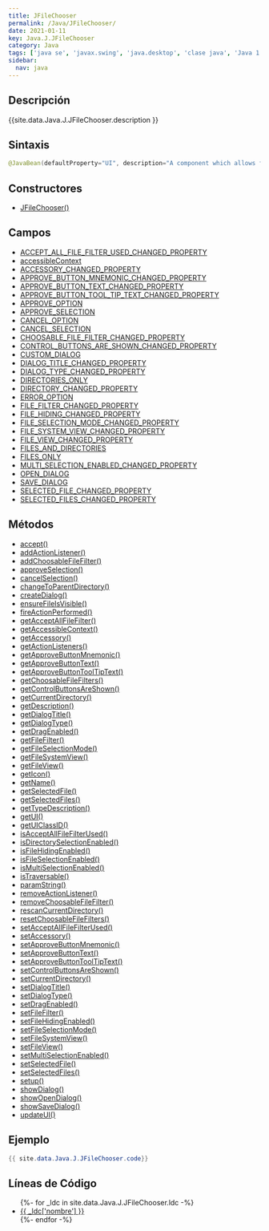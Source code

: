 ```yaml
---
title: JFileChooser
permalink: /Java/JFileChooser/
date: 2021-01-11
key: Java.J.JFileChooser
category: Java
tags: ['java se', 'javax.swing', 'java.desktop', 'clase java', 'Java 1.2']
sidebar: 
  nav: java
---
```


## Descripción
{{site.data.Java.J.JFileChooser.description }}

## Sintaxis
~~~java
@JavaBean(defaultProperty="UI", description="A component which allows for the interactive selection of a file.") public class JFileChooser extends JComponent implements Accessible
~~~

## Constructores
* [JFileChooser()](/Java/JFileChooser/JFileChooser/)

## Campos
* [ACCEPT_ALL_FILE_FILTER_USED_CHANGED_PROPERTY](/Java/JFileChooser/ACCEPT_ALL_FILE_FILTER_USED_CHANGED_PROPERTY)
* [accessibleContext](/Java/JFileChooser/accessibleContext)
* [ACCESSORY_CHANGED_PROPERTY](/Java/JFileChooser/ACCESSORY_CHANGED_PROPERTY)
* [APPROVE_BUTTON_MNEMONIC_CHANGED_PROPERTY](/Java/JFileChooser/APPROVE_BUTTON_MNEMONIC_CHANGED_PROPERTY)
* [APPROVE_BUTTON_TEXT_CHANGED_PROPERTY](/Java/JFileChooser/APPROVE_BUTTON_TEXT_CHANGED_PROPERTY)
* [APPROVE_BUTTON_TOOL_TIP_TEXT_CHANGED_PROPERTY](/Java/JFileChooser/APPROVE_BUTTON_TOOL_TIP_TEXT_CHANGED_PROPERTY)
* [APPROVE_OPTION](/Java/JFileChooser/APPROVE_OPTION)
* [APPROVE_SELECTION](/Java/JFileChooser/APPROVE_SELECTION)
* [CANCEL_OPTION](/Java/JFileChooser/CANCEL_OPTION)
* [CANCEL_SELECTION](/Java/JFileChooser/CANCEL_SELECTION)
* [CHOOSABLE_FILE_FILTER_CHANGED_PROPERTY](/Java/JFileChooser/CHOOSABLE_FILE_FILTER_CHANGED_PROPERTY)
* [CONTROL_BUTTONS_ARE_SHOWN_CHANGED_PROPERTY](/Java/JFileChooser/CONTROL_BUTTONS_ARE_SHOWN_CHANGED_PROPERTY)
* [CUSTOM_DIALOG](/Java/JFileChooser/CUSTOM_DIALOG)
* [DIALOG_TITLE_CHANGED_PROPERTY](/Java/JFileChooser/DIALOG_TITLE_CHANGED_PROPERTY)
* [DIALOG_TYPE_CHANGED_PROPERTY](/Java/JFileChooser/DIALOG_TYPE_CHANGED_PROPERTY)
* [DIRECTORIES_ONLY](/Java/JFileChooser/DIRECTORIES_ONLY)
* [DIRECTORY_CHANGED_PROPERTY](/Java/JFileChooser/DIRECTORY_CHANGED_PROPERTY)
* [ERROR_OPTION](/Java/JFileChooser/ERROR_OPTION)
* [FILE_FILTER_CHANGED_PROPERTY](/Java/JFileChooser/FILE_FILTER_CHANGED_PROPERTY)
* [FILE_HIDING_CHANGED_PROPERTY](/Java/JFileChooser/FILE_HIDING_CHANGED_PROPERTY)
* [FILE_SELECTION_MODE_CHANGED_PROPERTY](/Java/JFileChooser/FILE_SELECTION_MODE_CHANGED_PROPERTY)
* [FILE_SYSTEM_VIEW_CHANGED_PROPERTY](/Java/JFileChooser/FILE_SYSTEM_VIEW_CHANGED_PROPERTY)
* [FILE_VIEW_CHANGED_PROPERTY](/Java/JFileChooser/FILE_VIEW_CHANGED_PROPERTY)
* [FILES_AND_DIRECTORIES](/Java/JFileChooser/FILES_AND_DIRECTORIES)
* [FILES_ONLY](/Java/JFileChooser/FILES_ONLY)
* [MULTI_SELECTION_ENABLED_CHANGED_PROPERTY](/Java/JFileChooser/MULTI_SELECTION_ENABLED_CHANGED_PROPERTY)
* [OPEN_DIALOG](/Java/JFileChooser/OPEN_DIALOG)
* [SAVE_DIALOG](/Java/JFileChooser/SAVE_DIALOG)
* [SELECTED_FILE_CHANGED_PROPERTY](/Java/JFileChooser/SELECTED_FILE_CHANGED_PROPERTY)
* [SELECTED_FILES_CHANGED_PROPERTY](/Java/JFileChooser/SELECTED_FILES_CHANGED_PROPERTY)

## Métodos
* [accept()](/Java/JFileChooser/accept)
* [addActionListener()](/Java/JFileChooser/addActionListener)
* [addChoosableFileFilter()](/Java/JFileChooser/addChoosableFileFilter)
* [approveSelection()](/Java/JFileChooser/approveSelection)
* [cancelSelection()](/Java/JFileChooser/cancelSelection)
* [changeToParentDirectory()](/Java/JFileChooser/changeToParentDirectory)
* [createDialog()](/Java/JFileChooser/createDialog)
* [ensureFileIsVisible()](/Java/JFileChooser/ensureFileIsVisible)
* [fireActionPerformed()](/Java/JFileChooser/fireActionPerformed)
* [getAcceptAllFileFilter()](/Java/JFileChooser/getAcceptAllFileFilter)
* [getAccessibleContext()](/Java/JFileChooser/getAccessibleContext)
* [getAccessory()](/Java/JFileChooser/getAccessory)
* [getActionListeners()](/Java/JFileChooser/getActionListeners)
* [getApproveButtonMnemonic()](/Java/JFileChooser/getApproveButtonMnemonic)
* [getApproveButtonText()](/Java/JFileChooser/getApproveButtonText)
* [getApproveButtonToolTipText()](/Java/JFileChooser/getApproveButtonToolTipText)
* [getChoosableFileFilters()](/Java/JFileChooser/getChoosableFileFilters)
* [getControlButtonsAreShown()](/Java/JFileChooser/getControlButtonsAreShown)
* [getCurrentDirectory()](/Java/JFileChooser/getCurrentDirectory)
* [getDescription()](/Java/JFileChooser/getDescription)
* [getDialogTitle()](/Java/JFileChooser/getDialogTitle)
* [getDialogType()](/Java/JFileChooser/getDialogType)
* [getDragEnabled()](/Java/JFileChooser/getDragEnabled)
* [getFileFilter()](/Java/JFileChooser/getFileFilter)
* [getFileSelectionMode()](/Java/JFileChooser/getFileSelectionMode)
* [getFileSystemView()](/Java/JFileChooser/getFileSystemView)
* [getFileView()](/Java/JFileChooser/getFileView)
* [getIcon()](/Java/JFileChooser/getIcon)
* [getName()](/Java/JFileChooser/getName)
* [getSelectedFile()](/Java/JFileChooser/getSelectedFile)
* [getSelectedFiles()](/Java/JFileChooser/getSelectedFiles)
* [getTypeDescription()](/Java/JFileChooser/getTypeDescription)
* [getUI()](/Java/JFileChooser/getUI)
* [getUIClassID()](/Java/JFileChooser/getUIClassID)
* [isAcceptAllFileFilterUsed()](/Java/JFileChooser/isAcceptAllFileFilterUsed)
* [isDirectorySelectionEnabled()](/Java/JFileChooser/isDirectorySelectionEnabled)
* [isFileHidingEnabled()](/Java/JFileChooser/isFileHidingEnabled)
* [isFileSelectionEnabled()](/Java/JFileChooser/isFileSelectionEnabled)
* [isMultiSelectionEnabled()](/Java/JFileChooser/isMultiSelectionEnabled)
* [isTraversable()](/Java/JFileChooser/isTraversable)
* [paramString()](/Java/JFileChooser/paramString)
* [removeActionListener()](/Java/JFileChooser/removeActionListener)
* [removeChoosableFileFilter()](/Java/JFileChooser/removeChoosableFileFilter)
* [rescanCurrentDirectory()](/Java/JFileChooser/rescanCurrentDirectory)
* [resetChoosableFileFilters()](/Java/JFileChooser/resetChoosableFileFilters)
* [setAcceptAllFileFilterUsed()](/Java/JFileChooser/setAcceptAllFileFilterUsed)
* [setAccessory()](/Java/JFileChooser/setAccessory)
* [setApproveButtonMnemonic()](/Java/JFileChooser/setApproveButtonMnemonic)
* [setApproveButtonText()](/Java/JFileChooser/setApproveButtonText)
* [setApproveButtonToolTipText()](/Java/JFileChooser/setApproveButtonToolTipText)
* [setControlButtonsAreShown()](/Java/JFileChooser/setControlButtonsAreShown)
* [setCurrentDirectory()](/Java/JFileChooser/setCurrentDirectory)
* [setDialogTitle()](/Java/JFileChooser/setDialogTitle)
* [setDialogType()](/Java/JFileChooser/setDialogType)
* [setDragEnabled()](/Java/JFileChooser/setDragEnabled)
* [setFileFilter()](/Java/JFileChooser/setFileFilter)
* [setFileHidingEnabled()](/Java/JFileChooser/setFileHidingEnabled)
* [setFileSelectionMode()](/Java/JFileChooser/setFileSelectionMode)
* [setFileSystemView()](/Java/JFileChooser/setFileSystemView)
* [setFileView()](/Java/JFileChooser/setFileView)
* [setMultiSelectionEnabled()](/Java/JFileChooser/setMultiSelectionEnabled)
* [setSelectedFile()](/Java/JFileChooser/setSelectedFile)
* [setSelectedFiles()](/Java/JFileChooser/setSelectedFiles)
* [setup()](/Java/JFileChooser/setup)
* [showDialog()](/Java/JFileChooser/showDialog)
* [showOpenDialog()](/Java/JFileChooser/showOpenDialog)
* [showSaveDialog()](/Java/JFileChooser/showSaveDialog)
* [updateUI()](/Java/JFileChooser/updateUI)

## Ejemplo
~~~java
{{ site.data.Java.J.JFileChooser.code}}
~~~

## Líneas de Código
<ul>
{%- for _ldc in site.data.Java.J.JFileChooser.ldc -%}
   <li>
       <a href="{{_ldc['url'] }}">{{ _ldc['nombre'] }}</a>
   </li>
{%- endfor -%}
</ul>
